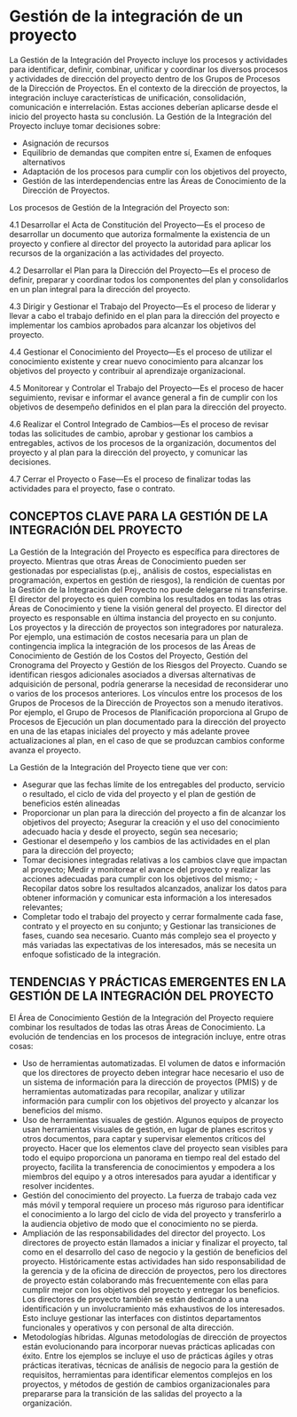 # Gestión de la integración de un proyecto
La Gestión de la Integración del Proyecto incluye los procesos y actividades para identificar, definir, combinar, unificar y coordinar los diversos procesos y actividades de dirección del proyecto dentro de los Grupos de Procesos de la Dirección de Proyectos. En el contexto de la dirección de proyectos, la integración incluye características de unificación, consolidación, comunicación e interrelación. Estas acciones deberían aplicarse desde el inicio del proyecto hasta su conclusión. La Gestión de la Integración del Proyecto incluye tomar decisiones sobre:
- Asignación de recursos
- Equilibrio de demandas que compiten entre sí, Examen de enfoques alternativos
-  Adaptación de los procesos para cumplir con los objetivos del proyecto,
-  Gestión de las interdependencias entre las Áreas de Conocimiento de la Dirección de Proyectos.

Los procesos de Gestión de la Integración del Proyecto son: 

4.1 Desarrollar el Acta de Constitución del Proyecto—Es el proceso de desarrollar un documento que autoriza formalmente la existencia de un proyecto y confiere al director del proyecto la autoridad para aplicar los recursos de la organización a las actividades del proyecto. 

4.2 Desarrollar el Plan para la Dirección del Proyecto—Es el proceso de definir, preparar y coordinar todos los componentes del plan y consolidarlos en un plan integral para la dirección del proyecto. 

4.3 Dirigir y Gestionar el Trabajo del Proyecto—Es el proceso de liderar y llevar a cabo el trabajo definido en el plan para la dirección del proyecto e implementar los cambios aprobados para alcanzar los objetivos del proyecto. 

4.4 Gestionar el Conocimiento del Proyecto—Es el proceso de utilizar el conocimiento existente y crear nuevo conocimiento para alcanzar los objetivos del proyecto y contribuir al aprendizaje organizacional. 

4.5 Monitorear y Controlar el Trabajo del Proyecto—Es el proceso de hacer seguimiento, revisar e informar el avance general a fin de cumplir con los objetivos de desempeño definidos en el plan para la dirección del proyecto. 

4.6 Realizar el Control Integrado de Cambios—Es el proceso de revisar todas las solicitudes de cambio, aprobar y gestionar los cambios a entregables, activos de los procesos de la organización, documentos del proyecto y al plan para la dirección del proyecto, y comunicar las decisiones. 

4.7 Cerrar el Proyecto o Fase—Es el proceso de finalizar todas las actividades para el proyecto, fase o contrato.

## CONCEPTOS CLAVE PARA LA GESTIÓN DE LA INTEGRACIÓN DEL PROYECTO
La Gestión de la Integración del Proyecto es específica para directores de proyecto. Mientras que otras Áreas de Conocimiento pueden ser gestionadas por especialistas (p.ej., análisis de costos, especialistas en programación, expertos en gestión de riesgos), la rendición de cuentas por la Gestión de la Integración del Proyecto no puede delegarse ni transferirse. El director del proyecto es quien combina los resultados en todas las otras Áreas de Conocimiento y tiene la visión general del proyecto. El director del proyecto es responsable en última instancia del proyecto en su conjunto.
Los proyectos y la dirección de proyectos son integradores por naturaleza. Por ejemplo, una estimación de costos necesaria para un plan de contingencia implica la integración de los procesos de las Áreas de Conocimiento de Gestión de los Costos del Proyecto, Gestión del Cronograma del Proyecto y Gestión de los Riesgos del Proyecto. Cuando se identifican riesgos adicionales asociados a diversas alternativas de adquisición de personal, podría generarse la necesidad de reconsiderar uno o varios de los  procesos anteriores.
Los vínculos entre los procesos de los Grupos de Procesos de la Dirección de Proyectos son a menudo iterativos. Por ejemplo, el Grupo de Procesos de Planificación proporciona al Grupo de Procesos de Ejecución un plan documentado para la dirección del proyecto en una de las etapas iniciales del proyecto y más adelante provee actualizaciones al plan, en el caso de que se produzcan cambios conforme avanza el proyecto.

La Gestión de la Integración del Proyecto tiene que ver con:
- Asegurar que las fechas límite de los entregables del producto, servicio o resultado, el ciclo de vida del proyecto y el plan de gestión de beneficios estén alineadas
- Proporcionar un plan para la dirección del proyecto a fin de alcanzar los objetivos del proyecto; Asegurar la creación y el uso del conocimiento adecuado hacia y desde el proyecto, según sea necesario; 
- Gestionar el desempeño y los cambios de las actividades en el plan para la dirección del proyecto; 
- Tomar decisiones integradas relativas a los cambios clave que impactan al proyecto; Medir y monitorear el avance del proyecto y realizar las acciones adecuadas para cumplir con los objetivos del mismo; 
-Recopilar datos sobre los resultados alcanzados, analizar los datos para obtener información y comunicar esta información a los interesados relevantes;
- Completar todo el trabajo del proyecto y cerrar formalmente cada fase, contrato y el proyecto en su conjunto; y Gestionar las transiciones de fases, cuando sea necesario. Cuanto más complejo sea el proyecto y más variadas las expectativas de los interesados, más se necesita un enfoque sofisticado de la integración.

## TENDENCIAS Y PRÁCTICAS EMERGENTES EN LA GESTIÓN DE LA INTEGRACIÓN DEL PROYECTO

El Área de Conocimiento Gestión de la Integración del Proyecto requiere combinar los resultados de todas las otras Áreas de Conocimiento. La evolución de tendencias en los procesos de integración incluye, entre otras cosas: 
- Uso de herramientas automatizadas. El volumen de datos e información que los directores de proyecto deben integrar hace necesario el uso de un sistema de información para la dirección de proyectos (PMIS) y de herramientas automatizadas para recopilar, analizar y utilizar información para cumplir con los objetivos del proyecto y alcanzar los beneficios del mismo. 
- Uso de herramientas visuales de gestión. Algunos equipos de proyecto usan herramientas visuales de gestión, en lugar de planes escritos y otros documentos, para captar y supervisar elementos críticos del proyecto. Hacer que los elementos clave del proyecto sean visibles para todo el equipo proporciona un panorama en tiempo real del estado del proyecto, facilita la transferencia de conocimientos y empodera a los miembros del equipo y a otros interesados para ayudar a identificar y resolver incidentes. 
- Gestión del conocimiento del proyecto. La fuerza de trabajo cada vez más móvil y temporal requiere un proceso más riguroso para identificar el conocimiento a lo largo del ciclo de vida del proyecto y transferirlo a la audiencia objetivo de modo que el conocimiento no se pierda. 
- Ampliación de las responsabilidades del director del proyecto. Los directores de proyecto están llamados a iniciar y finalizar el proyecto, tal como en el desarrollo del caso de negocio y la gestión de beneficios del proyecto. Históricamente estas actividades han sido responsabilidad de la gerencia y de la oficina de dirección de proyectos, pero los directores de proyecto están colaborando más frecuentemente con ellas para cumplir mejor con los objetivos del proyecto y entregar los beneficios. Los directores de proyecto también se están dedicando a una identificación y un involucramiento más exhaustivos de los interesados. Esto incluye gestionar las interfaces con distintos departamentos funcionales y operativos y con personal de alta dirección. 
- Metodologías híbridas. Algunas metodologías de dirección de proyectos están evolucionando para incorporar nuevas prácticas aplicadas con éxito. Entre los ejemplos se incluye el uso de prácticas ágiles y otras prácticas iterativas, técnicas de análisis de negocio para la gestión de requisitos, herramientas para identificar elementos complejos en los proyectos, y métodos de gestión de cambios organizacionales para prepararse para la transición de las salidas del proyecto a la organización.
